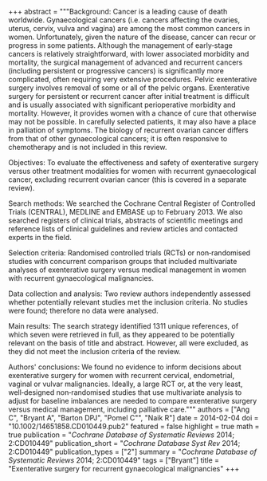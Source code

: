 +++
abstract = """Background: Cancer is a leading cause of death worldwide. Gynaecological cancers (i.e. cancers affecting the ovaries, uterus, cervix, vulva and vagina) are among the most common cancers in women. Unfortunately, given the nature of the disease, cancer can recur or progress in some patients. Although the management of early‐stage cancers is relatively straightforward, with lower associated morbidity and mortality, the surgical management of advanced and recurrent cancers (including persistent or progressive cancers) is significantly more complicated, often requiring very extensive procedures. Pelvic exenterative surgery involves removal of some or all of the pelvic organs. Exenterative surgery for persistent or recurrent cancer after initial treatment is difficult and is usually associated with significant perioperative morbidity and mortality. However, it provides women with a chance of cure that otherwise may not be possible. In carefully selected patients, it may also have a place in palliation of symptoms. The biology of recurrent ovarian cancer differs from that of other gynaecological cancers; it is often responsive to chemotherapy and is not included in this review.

Objectives: To evaluate the effectiveness and safety of exenterative surgery versus other treatment modalities for women with recurrent gynaecological cancer, excluding recurrent ovarian cancer (this is covered in a separate review).

Search methods: We searched the Cochrane Central Register of Controlled Trials (CENTRAL), MEDLINE and EMBASE up to February 2013. We also searched registers of clinical trials, abstracts of scientific meetings and reference lists of clinical guidelines and review articles and contacted experts in the field.

Selection criteria: Randomised controlled trials (RCTs) or non‐randomised studies with concurrent comparison groups that included multivariate analyses of exenterative surgery versus medical management in women with recurrent gynaecological malignancies.

Data collection and analysis: Two review authors independently assessed whether potentially relevant studies met the inclusion criteria. No studies were found; therefore no data were analysed.

Main results: The search strategy identified 1311 unique references, of which seven were retrieved in full, as they appeared to be potentially relevant on the basis of title and abstract. However, all were excluded, as they did not meet the inclusion criteria of the review.

Authors' conclusions: We found no evidence to inform decisions about exenterative surgery for women with recurrent cervical, endometrial, vaginal or vulvar malignancies. Ideally, a large RCT or, at the very least, well‐designed non‐randomised studies that use multivariate analysis to adjust for baseline imbalances are needed to compare exenterative surgery versus medical management, including palliative care."""
authors = ["Ang C", "Bryant A", "Barton DPJ", "Pomel C"", "Naik R"]
date = 2014-02-04
doi = "10.1002/14651858.CD010449.pub2"
featured = false
highlight = true
math = true
publication = "*Cochrane Database of Systematic Reviews* 2014; 2:CD010449"
publication_short = "*Cochrane Database Syst Rev* 2014; 2:CD010449"
publication_types = ["2"]
summary = "*Cochrane Database of Systematic Reviews* 2014; 2:CD010449"
tags = ["Bryant"]
title = "Exenterative surgery for recurrent gynaecological malignancies"
+++
